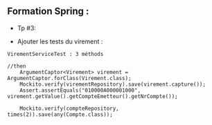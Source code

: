 ## Formation Spring : 

* Tp #3: 

- Ajouter les tests du virement :

```
VirementServiceTest : 3 méthods

//then
    ArgumentCaptor<Virement> virement = ArgumentCaptor.forClass(Virement.class);
    Mockito.verify(virementRepository).save(virement.capture());
    Assert.assertEquals("010000A000001000", virement.getValue().getCompteEmetteur().getNrCompte());

    Mockito.verify(compteRepository, times(2)).save(any(Compte.class));
```
